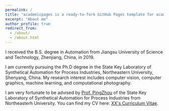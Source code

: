 ```yaml
---
permalink: /
title: "academicpages is a ready-to-fork GitHub Pages template for academic personal websites"
excerpt: "About me"
author_profile: true
redirect_from: 
  - /about/
  - /about.html
---
```

I received the B.S. degree in Automation from Jiangsu University of Science and Technology, Zhenjiang, China, in 2019.

I am currently pursuing the Ph.D degree in the State Key Laboratory of Synthetical Automation for Process Industries, Northeastern University, Shenyang, China. My research interest includes computer vision, computer graphics, machine learning, and computational photography. 

I am very fortunate to be advised by [Prof. PingZhou](http://faculty.neu.edu.cn/zhouping/) of the State Key Laboratory of Synthetical Automation for Process Industries from Northeasterh University.
You can find my CV here: [XX's Curriculum Vitae](../assets/Curriculum_Vitae.pdf).
